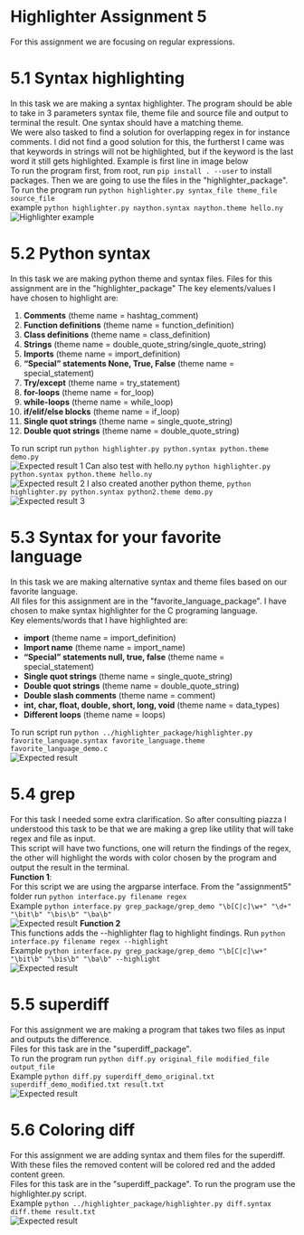 # Highlighter Assignment 5
For this assignment we are focusing on regular expressions.


# 5.1 Syntax highlighting

In this task we are making a syntax highlighter. The program should be able to take in 3 parameters syntax file, theme file and source file and output to terminal the result. One syntax should have a matching theme.<br/> 
We were also tasked to find a solution for overlapping regex in for instance comments. I did not find a good solution for this, the furtherst I came was that keywords in strings will not be highlighted, but if the keyword is the last word it still gets highlighted. Example is first line in image below<br/>
To run the program first, from root, run `pip install . --user` to install packages. Then we are going to use the files in the "highlighter_package".<br/>
To run the program run `python highlighter.py syntax_file theme_file source_file`<br/>
example `python highlighter.py naython.syntax naython.theme hello.ny`<br/>
![Highlighter example](highlighter_example_1.png)

# 5.2 Python syntax

In this task we are making python theme and syntax files. Files for this assignment are in the "highlighter_package"
The key elements/values I have chosen to highlight are:

 1. **Comments** (theme name = hashtag_comment)
 2. **Function definitions** (theme name = function_definition)
 3. **Class definitions** (theme name = class_definition)
 4. **Strings** (theme name = double_quote_string/single_quote_string)
 5. **Imports** (theme name = import_definition)
 6. **“Special” statements None, True, False** (theme name = special_statement)
 7. **Try/except** (theme name = try_statement)
 8. **for-loops** (theme name = for_loop)
 9. **while-loops** (theme name = while_loop)
 10. **if/elif/else blocks** (theme name = if_loop)
 11. **Single quot strings** (theme name = single_quote_string)
 12. **Double quot strings** (theme name = double_quote_string)

To run script run `python highlighter.py python.syntax python.theme demo.py`<br/>
![Expected result 1](5.2_example.png)
Can also test with hello.ny `python highlighter.py python.syntax python.theme hello.ny`<br/>
![Expected result 2](5.2_example2.png)
I also created another python theme, `python highlighter.py python.syntax python2.theme demo.py`<br/>
![Expected result 3](5.2_example3.png.png)

# 5.3 Syntax for your favorite language

In this task we are making alternative syntax and theme files based on our favorite language.<br/>
All files for this assignment are in the "favorite_language_package". I have chosen to make syntax highlighter for the C programing language.<br/>
Key elements/words that I have highlighted are:<br/>

 - **import** (theme name = import_definition)
 - **Import name** (theme name = import_name)
 - **“Special” statements null, true, false** (theme name = special_statement)
 - **Single quot strings** (theme name = single_quote_string)
 - **Double quot strings** (theme name = double_quote_string)
 - **Double slash comments** (theme name = comment)
 - **int, char, float, double, short, long, void** (theme name = data_types)
 - **Different loops** (theme name = loops)

To run script run `python ../highlighter_package/highlighter.py favorite_language.syntax favorite_language.theme favorite_language_demo.c`<br/>
![Expected result](5.3_example1.png)

# 5.4 grep
For this task I needed some extra clarification. So after consulting piazza I understood this task to be that we are making a grep like utility that will take regex and file as input.<br/>
This script will have two functions, one will return the findings of the regex, the other will highlight the words with color chosen by the program and output the result in the terminal.<br/>
**Function 1**:<br/>
For this script we are using the argparse interface. From the "assignment5" folder run `python interface.py filename regex`<br/>
Example `python interface.py grep_package/grep_demo "\b[C|c]\w+" "\d+" "\bit\b" "\bis\b" "\ba\b"`<br/>
![Expected result](5.4_example1.png)
**Function 2**<br/>
This functions adds the --highlighter flag to highlight findings. Run `python interface.py filename regex --highlight`<br/>
Example `python interface.py grep_package/grep_demo "\b[C|c]\w+" "\bit\b" "\bis\b" "\ba\b" --highlight`<br/>
![Expected result](5.4_example2.png)

# 5.5 superdiff
For this assignment we are making a program that takes two files as input and outputs the difference.<br/>
Files for this task are in the "superdiff_package".<br/>
To run the program run `python diff.py original_file modified_file output_file`<br/>
Example `python diff.py superdiff_demo_original.txt superdiff_demo_modified.txt result.txt`<br/>
![Expected result](5.5_example1.png)

# 5.6 Coloring diff
For this assignment we are adding syntax and them files for the superdiff.<br/>
With these files the removed content will be colored red and the added content green.<br/>
Files for this task are in the "superdiff_package". To run the program use the highlighter.py script.<br/>
Example `python ../highlighter_package/highlighter.py diff.syntax diff.theme result.txt`<br/>
![Expected result](5.6_example1.png)
